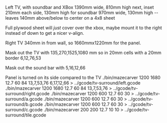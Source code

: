 Left TV, with soundbar and XBox
1390mm wide, 810mm high
next, inset 210mm each side, 130mm high for
  soundbar 970mm wide, 130mm high
--leaves 140mm above/below to center on a 4x8 sheet

Full plywood sheet will *just* cover over the xbox, maybe mount it to
the right instead of down to get a nicer v-align.

Right TV 340mm in from wall, so 1660mmx1220mm for the panel.

Mask out the TV with 135,270,1525,1080 mm so in 20mm cells with a 20mm border
6,12,76,53

Mask out the sound bar with 5,16,12,66

Panel is turned on its side compared to the TV
./bin/mazecarver 1200 1680 12.7 60 84 13,7,53,76 6,17,12,66  > ../gcode/tv-surround/left.gcode
./bin/mazecarver 1200 1680 12.7 60 84 13,7,53,76 > ../gcode/tv-surround/right.gcode
./bin/mazecarver 1200 600 12.7 60 30 > ../gcode/tv-surround/a.gcode
./bin/mazecarver 1200 600 12.7 60 30 > ../gcode/tv-surround/b.gcode
./bin/mazecarver 1200 600 12.7 60 30 > ../gcode/tv-surround/c.gcode
./bin/mazecarver 200 200 12.7 10 10 > ../gcode/tv-surround/tile.gcode
